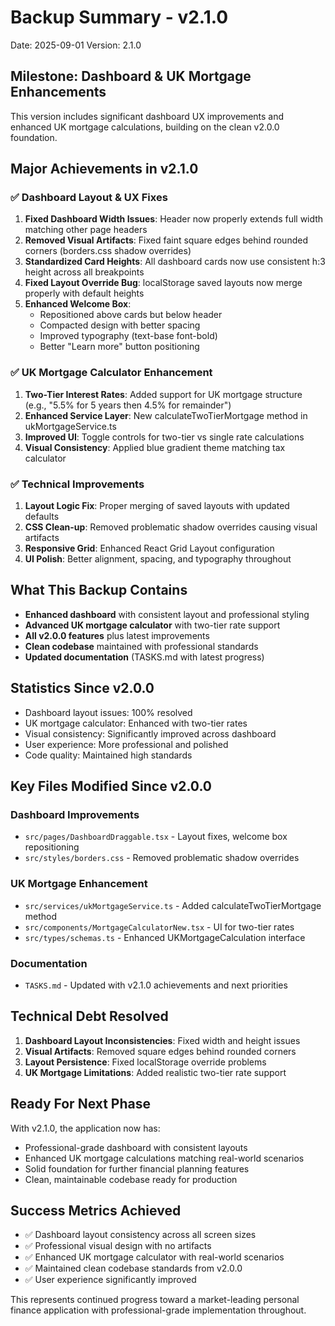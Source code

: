 # Backup Summary - v2.1.0
Date: 2025-09-01
Version: 2.1.0

## Milestone: Dashboard & UK Mortgage Enhancements
This version includes significant dashboard UX improvements and enhanced UK mortgage calculations, building on the clean v2.0.0 foundation.

## Major Achievements in v2.1.0

### ✅ Dashboard Layout & UX Fixes
1. **Fixed Dashboard Width Issues**: Header now properly extends full width matching other page headers
2. **Removed Visual Artifacts**: Fixed faint square edges behind rounded corners (borders.css shadow overrides)
3. **Standardized Card Heights**: All dashboard cards now use consistent h:3 height across all breakpoints
4. **Fixed Layout Override Bug**: localStorage saved layouts now merge properly with default heights
5. **Enhanced Welcome Box**: 
   - Repositioned above cards but below header
   - Compacted design with better spacing
   - Improved typography (text-base font-bold)
   - Better "Learn more" button positioning

### ✅ UK Mortgage Calculator Enhancement
1. **Two-Tier Interest Rates**: Added support for UK mortgage structure (e.g., "5.5% for 5 years then 4.5% for remainder")
2. **Enhanced Service Layer**: New calculateTwoTierMortgage method in ukMortgageService.ts
3. **Improved UI**: Toggle controls for two-tier vs single rate calculations
4. **Visual Consistency**: Applied blue gradient theme matching tax calculator

### ✅ Technical Improvements
1. **Layout Logic Fix**: Proper merging of saved layouts with updated defaults
2. **CSS Clean-up**: Removed problematic shadow overrides causing visual artifacts
3. **Responsive Grid**: Enhanced React Grid Layout configuration
4. **UI Polish**: Better alignment, spacing, and typography throughout

## What This Backup Contains
- **Enhanced dashboard** with consistent layout and professional styling
- **Advanced UK mortgage calculator** with two-tier rate support
- **All v2.0.0 features** plus latest improvements
- **Clean codebase** maintained with professional standards
- **Updated documentation** (TASKS.md with latest progress)

## Statistics Since v2.0.0
- Dashboard layout issues: 100% resolved
- UK mortgage calculator: Enhanced with two-tier rates
- Visual consistency: Significantly improved across dashboard
- User experience: More professional and polished
- Code quality: Maintained high standards

## Key Files Modified Since v2.0.0
### Dashboard Improvements
- `src/pages/DashboardDraggable.tsx` - Layout fixes, welcome box repositioning
- `src/styles/borders.css` - Removed problematic shadow overrides

### UK Mortgage Enhancement  
- `src/services/ukMortgageService.ts` - Added calculateTwoTierMortgage method
- `src/components/MortgageCalculatorNew.tsx` - UI for two-tier rates
- `src/types/schemas.ts` - Enhanced UKMortgageCalculation interface

### Documentation
- `TASKS.md` - Updated with v2.1.0 achievements and next priorities

## Technical Debt Resolved
1. **Dashboard Layout Inconsistencies**: Fixed width and height issues
2. **Visual Artifacts**: Removed square edges behind rounded corners
3. **Layout Persistence**: Fixed localStorage override problems
4. **UK Mortgage Limitations**: Added realistic two-tier rate support

## Ready For Next Phase
With v2.1.0, the application now has:
- Professional-grade dashboard with consistent layouts
- Enhanced UK mortgage calculations matching real-world scenarios
- Solid foundation for further financial planning features
- Clean, maintainable codebase ready for production

## Success Metrics Achieved
- ✅ Dashboard layout consistency across all screen sizes
- ✅ Professional visual design with no artifacts
- ✅ Enhanced UK mortgage calculator with real-world scenarios
- ✅ Maintained clean codebase standards from v2.0.0
- ✅ User experience significantly improved

This represents continued progress toward a market-leading personal finance application with professional-grade implementation throughout.